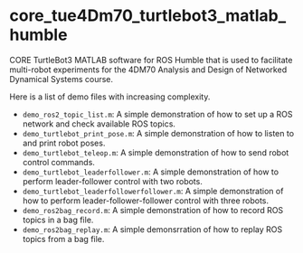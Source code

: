 # core_tue4Dm70_turtlebot3_matlab_humble

CORE TurtleBot3 MATLAB software for ROS Humble that is used to facilitate multi-robot experiments for the 4DM70 Analysis and Design of Networked Dynamical Systems course.

Here is a list of demo files with increasing complexity.

- `demo_ros2_topic_list.m`: A simple demonstration of how to set up a ROS network and check available ROS topics.
- `demo_turtlebot_print_pose.m`: A simple demonstration of how to listen to and print robot poses.
- `demo_turtlebot_teleop.m`: A simple demonstration of how to send robot control commands.
- `demo_turtlebot_leaderfollower.m`: A simple demonstration of how to perform leader-follower control with two robots. 
- `demo_turtlebot_leaderfollowerfollower.m`: A simple demonstration of how to perform leader-follower-follower control with three robots.
- `demo_ros2bag_record.m`: A simple demonstration of how to record ROS topics in a bag file.
- `demo_ros2bag_replay.m`: A simple demonsrration of how to replay ROS topics from a bag file. 
